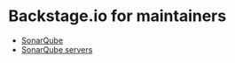 # Backstage.io for maintainers

* [SonarQube](./sonarqube.md)
* [SonarQube servers](../for-users/sonarqube-servers.md)
